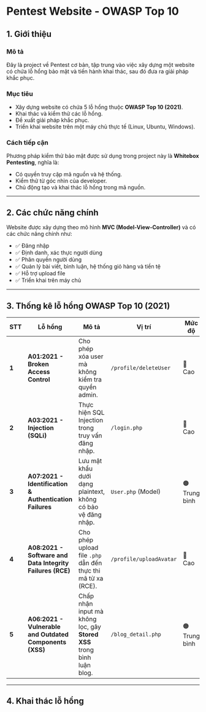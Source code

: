 # Pentest Website - OWASP Top 10  

## 1. Giới thiệu  

### Mô tả  
Đây là project về Pentest cơ bản, tập trung vào việc xây dựng một website có chứa lỗ hổng bảo mật và tiến hành khai thác, sau đó đưa ra giải pháp khắc phục.  

### Mục tiêu  
- Xây dựng website có chứa 5 lỗ hổng thuộc **OWASP Top 10 (2021)**.  
- Khai thác và kiểm thử các lỗ hổng.  
- Đề xuất giải pháp khắc phục.  
- Triển khai website trên một máy chủ thực tế (Linux, Ubuntu, Windows).  

### Cách tiếp cận  
Phương pháp kiểm thử bảo mật được sử dụng trong project này là **Whitebox Pentesting**, nghĩa là:  
- Có quyền truy cập mã nguồn và hệ thống.  
- Kiểm thử từ góc nhìn của developer.  
- Chủ động tạo và khai thác lỗ hổng trong mã nguồn.  

---

## 2. Các chức năng chính  
Website được xây dựng theo mô hình **MVC (Model-View-Controller)** và có các chức năng chính như:  
- ✅ Đăng nhập  
- ✅ Định danh, xác thực người dùng  
- ✅ Phân quyền người dùng  
- ✅ Quản lý bài viết, bình luận, hệ thống giỏ hàng và tiền tệ  
- ✅ Hỗ trợ upload file  
- ✅ Triển khai trên máy chủ  

---

## 3. Thống kê lỗ hổng OWASP Top 10 (2021)  

| STT | Lỗ hổng | Mô tả | Vị trí | Mức độ |
|---|---|---|---|---|
| **1** | **A01:2021 - Broken Access Control** | Cho phép xóa user mà không kiểm tra quyền admin. | `/profile/deleteUser` | 🔴 Cao |
| **2** | **A03:2021 - Injection (SQLi)** | Thực hiện SQL Injection trong truy vấn đăng nhập. | `/login.php` | 🔴 Cao |
| **3** | **A07:2021 - Identification & Authentication Failures** | Lưu mật khẩu dưới dạng plaintext, không có bảo vệ đăng nhập. | `User.php` (Model) | 🟠 Trung bình |
| **4** | **A08:2021 - Software and Data Integrity Failures (RCE)** | Cho phép upload file `.php` dẫn đến thực thi mã từ xa (RCE). | `/profile/uploadAvatar` | 🔴 Cao |
| **5** | **A06:2021 - Vulnerable and Outdated Components (XSS)** | Chấp nhận input mà không lọc, gây **Stored XSS** trong bình luận blog. | `/blog_detail.php` | 🟠 Trung bình |

---

## 4. Khai thác lỗ hổng  
